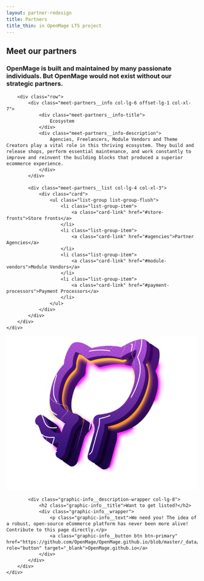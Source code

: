```yaml
---
layout: partner-redesign
title: Partners
title_thin: in OpenMage LTS project
---
```


<div class="meet-partners">
    <div class="container">
        <div class="row">
            <div class="col-lg-10 offset-lg-1 col-xl-8 offset-xl-2">
                <h2 class="meet-partners__title">
                    Meet our partners
                </h2>
                <h3 class="meet-partners__subtitle">
                    OpenMage is built and maintained by many passionate individuals. But OpenMage would not exist without our strategic partners.
                </h3>
            </div>
        </div>

        <div class="row">
            <div class="meet-partners__info col-lg-6 offset-lg-1 col-xl-7">
                <div class="meet-partners__info-title">
                    Ecosystem
                </div>
                <div class="meet-partners__info-description">
                    Agencies, Freelancers, Module Vendors and Theme Creators play a vital role in this thriving ecosystem. They build and release shops, perform essential maintenance, and work constantly to improve and reinvent the building blocks that produced a superior ecommerce experience.
                </div>
            </div>

            <div class="meet-partners__list col-lg-4 col-xl-3">
                <div class="card">
                    <ul class="list-group list-group-flush">
                        <li class="list-group-item">
                            <a class="card-link" href="#store-fronts">Store fronts</a>
                        </li>
                        <li class="list-group-item">
                            <a class="card-link" href="#agencies">Partner Agencies</a>
                        </li>                       
                        <li class="list-group-item">
                            <a class="card-link" href="#module-vendors">Module Vendors</a>
                        </li>
                        <li class="list-group-item">
                            <a class="card-link" href="#payment-processors">Payment Processors</a>
                        </li>
                    </ul>
                </div>
            </div>
        </div>
    </div>
</div>

<div class="graphic-info">
    <div class="graphic-info__bg bg-dark-gradient"></div>
    <div class="container">
        <div class="row">
            <div class="graphic-info__image-wrapper col-lg-4">
                <img class="graphic-info__image graphic-info__image--github" src="/assets/images/github.png" alt="Join Us">
            </div>

            <div class="graphic-info__description-wrapper col-lg-8">
                <h2 class="graphic-info__title">Want to get listed?</h2>
                <div class="graphic-info__wrapper">
                    <p class="graphic-info__text">We need you! The idea of a robust, open-source eCommerce platform has never been more alive! Contribute to this page directly.</p>
                    <a class="graphic-info__button btn btn-primary" href="https://github.com/OpenMage/OpenMage.github.io/blob/master/_data/partners" role="button" target="_blank">OpenMage.github.io</a>
                </div>
            </div>
        </div>
    </div>
</div>

